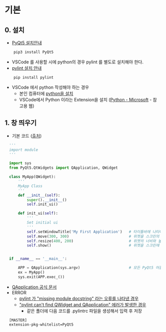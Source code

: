 # 기본

## 0. 설치

  - [PyQt5 설치안내](http://pyqt.sourceforge.net/Docs/PyQt5/installation.html)

```
    pip3 install PyQt5
```

  - VSCode 를 사용할 시에 python의 경우 pylint 를 별도로 설치해야 한다.
  - [pylint 설치 안내](https://www.pylint.org/#install)

```
    pip install pylint
```
  - VSCode 에서 python 작성해야 하는 경우
    - 본인 컴퓨터에 [python을 설치](https://www.python.org/downloads/)
    - VSCode에서 Python 이라는 Extension을 설치 ([Python - Microsoft](https://marketplace.visualstudio.com/items?itemName=ms-python.python) - 참고용 웹)

## 1. 창 띄우기

  - 기본 코드 ([출처](https://wikidocs.net/21920))

```python
  '''
  import module
  '''

  import sys
  from PyQt5.QtWidgets import QApplication, QWidget

  class MyApp(QWidget):
      '''
      MyApp Class
      '''
      def __init__(self):
          super().__init__()
          self.init_ui()

      def init_ui(self):
          '''
          Set initial ui
          '''
          self.setWindowTitle('My First Application')   # 타이틀바에 나타나는 창의 제목
          self.move(300, 300)                           # 위젯을 스크린의 x = 300px, y = 300px의 위치로 이동
          self.resize(400, 200)                         # 위젯의 너비와 높이를 결정
          self.show()                                   # 위젯을 스크린에 보여줌


  if __name__ == '__main__':

      APP = QApplication(sys.argv)                      # 모든 PyQt5 어플리케이션은 어플리케이션 객체를 생성해야 한다.
      ex = MyApp()
      sys.exit(APP.exec_())

```
  - [QApplication 공식 문서](https://doc.qt.io/qt-5/qapplication.html)
  - ERROR
    - [pylint 가 "missing module docstring" 라는 오류를 나타낸 경우](http://meonggae.blogspot.com/2017/03/git-pylint-pep8.html)
    - ["pylint can't find QWidget and QApplication" 에러가 발생한 경우](https://stackoverflow.com/questions/46337716/pylint-cant-find-qwidget-and-qapplication)
      - 같은 폴더에 다음 코드를 .pylintrc 파일을 생성해서 입력 후 저장

```
  [MASTER]
  extension-pkg-whitelist=PyQt5
```
